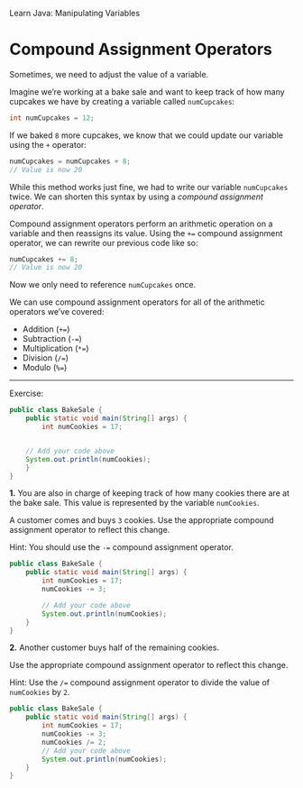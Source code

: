 Learn Java: Manipulating Variables
# Compound Assignment Operators

Sometimes, we need to adjust the value of a variable.

Imagine we’re working at a bake sale and want to keep track of how many cupcakes we have by creating a variable called `numCupcakes`:

```java
int numCupcakes = 12;
```

If we baked `8` more cupcakes, we know that we could update our variable using the `+` operator:

```java
numCupcakes = numCupcakes + 8; 
// Value is now 20
```

While this method works just fine, we had to write our variable `numCupcakes` twice. We can shorten this syntax by using a _compound assignment operator_.

Compound assignment operators perform an arithmetic operation on a variable and then reassigns its value. Using the `+=` compound assignment operator, we can rewrite our previous code like so:

```java
numCupcakes += 8; 
// Value is now 20
```

Now we only need to reference `numCupcakes` once.

We can use compound assignment operators for all of the arithmetic operators we’ve covered:

-   Addition (`+=`)
-   Subtraction (`-=`)
-   Multiplication (`*=`)
-   Division (`/=`)
-   Modulo (`%=`)

---

Exercise:

```java
public class BakeSale {
	public static void main(String[] args) {   
		int numCookies = 17;


    // Add your code above
    System.out.println(numCookies);
	}
}
```

**1.** You are also in charge of keeping track of how many cookies there are at the bake sale. This value is represented by the variable `numCookies`.

A customer comes and buys `3` cookies. Use the appropriate compound assignment operator to reflect this change.

Hint: You should use the `-=` compound assignment operator.

```java
public class BakeSale {
	public static void main(String[] args) {   
		int numCookies = 17;
	    numCookies -= 3;

	    // Add your code above
	    System.out.println(numCookies);
	}
}
```

**2.** Another customer buys half of the remaining cookies.

Use the appropriate compound assignment operator to reflect this change.

Hint: Use the `/=` compound assignment operator to divide the value of `numCookies` by `2`.

```java
public class BakeSale {
	public static void main(String[] args) {   
		int numCookies = 17;
	    numCookies -= 3;
	    numCookies /= 2;
	    // Add your code above
	    System.out.println(numCookies);
	}
}
```